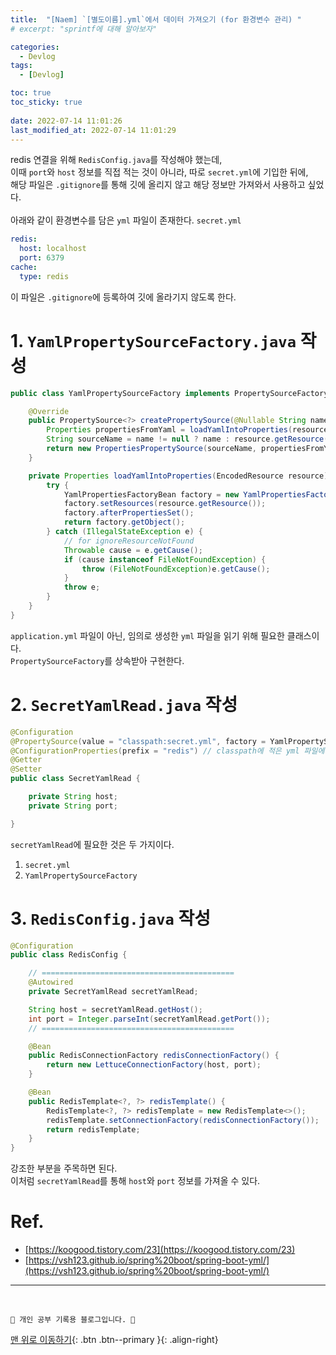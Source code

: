 ```yaml
---
title:  "[Naem] `[별도이름].yml`에서 데이터 가져오기 (for 환경변수 관리) "
# excerpt: "sprintf에 대해 알아보자"

categories:
  - Devlog
tags:
  - [Devlog]

toc: true
toc_sticky: true
 
date: 2022-07-14 11:01:26
last_modified_at: 2022-07-14 11:01:29
---
```


redis 연결을 위해 `RedisConfig.java`를 작성해야 했는데,<br>
이때 `port`와 `host` 정보를 직접 적는 것이 아니라, 따로 `secret.yml`에 기입한 뒤에, <br>
해당 파일은 `.gitignore`를 통해 깃에 올리지 않고 해당 정보만 가져와서 사용하고 싶었다.<br><br>
아래와 같이 환경변수를 담은 `yml` 파일이 존재한다.
`secret.yml`
```yml
redis:
  host: localhost
  port: 6379
cache:
  type: redis
```
이 파일은 `.gitignore`에 등록하여 깃에 올라기지 않도록 한다.

# 1. `YamlPropertySourceFactory.java` 작성
```java
public class YamlPropertySourceFactory implements PropertySourceFactory {

    @Override
    public PropertySource<?> createPropertySource(@Nullable String name, EncodedResource resource) throws IOException {
        Properties propertiesFromYaml = loadYamlIntoProperties(resource);
        String sourceName = name != null ? name : resource.getResource().getFilename();
        return new PropertiesPropertySource(sourceName, propertiesFromYaml);
    }

    private Properties loadYamlIntoProperties(EncodedResource resource) throws FileNotFoundException {
        try {
            YamlPropertiesFactoryBean factory = new YamlPropertiesFactoryBean();
            factory.setResources(resource.getResource());
            factory.afterPropertiesSet();
            return factory.getObject();
        } catch (IllegalStateException e) {
            // for ignoreResourceNotFound
            Throwable cause = e.getCause();
            if (cause instanceof FileNotFoundException) {
                throw (FileNotFoundException)e.getCause();
            }
            throw e;
        }
    }
}

```
`application.yml` 파일이 아닌, 임의로 생성한 `yml` 파일을 읽기 위해 필요한 클래스이다.<br>
`PropertySourceFactory`를 상속받아 구현한다.

# 2. `SecretYamlRead.java` 작성
```java
@Configuration
@PropertySource(value = "classpath:secret.yml", factory = YamlPropertySourceFactory.class) //value를 통해 값이 있는 위치를 명시해준다.
@ConfigurationProperties(prefix = "redis") // classpath에 적은 yml 파일에서 가져올 변수 이름을 명시해준다.
@Getter
@Setter
public class SecretYamlRead {

    private String host;
    private String port;

}
```
`secretYamlRead`에 필요한 것은 두 가지이다.
1. `secret.yml`
2. `YamlPropertySourceFactory`


# 3. `RedisConfig.java` 작성
```java
@Configuration
public class RedisConfig {

    // ===========================================
    @Autowired
    private SecretYamlRead secretYamlRead;

    String host = secretYamlRead.getHost();
    int port = Integer.parseInt(secretYamlRead.getPort());
    // ===========================================

    @Bean
    public RedisConnectionFactory redisConnectionFactory() {
        return new LettuceConnectionFactory(host, port);
    }

    @Bean
    public RedisTemplate<?, ?> redisTemplate() {
        RedisTemplate<?, ?> redisTemplate = new RedisTemplate<>();
        redisTemplate.setConnectionFactory(redisConnectionFactory());
        return redisTemplate;
    }
}
```
강조한 부분을 주목하면 된다.<br>
이처럼 `secretYamlRead`를 통해 `host`와 `port` 정보를 가져올 수 있다.





# Ref.
- [https://koogood.tistory.com/23](https://koogood.tistory.com/23)
- [https://vsh123.github.io/spring%20boot/spring-boot-yml/](https://vsh123.github.io/spring%20boot/spring-boot-yml/)


***
<br>


    💛 개인 공부 기록용 블로그입니다. 👻

[맨 위로 이동하기](#){: .btn .btn--primary }{: .align-right}